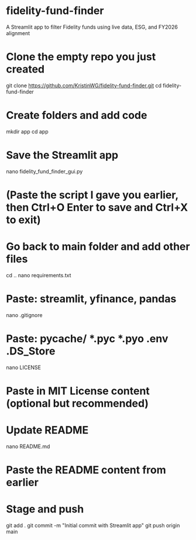 # fidelity-fund-finder
A Streamlit app to filter Fidelity funds using live data, ESG, and FY2026 alignment

# Clone the empty repo you just created
git clone https://github.com/KristinWG/fidelity-fund-finder.git
cd fidelity-fund-finder

# Create folders and add code
mkdir app
cd app

# Save the Streamlit app
nano fidelity_fund_finder_gui.py
# (Paste the script I gave you earlier, then Ctrl+O Enter to save and Ctrl+X to exit)

# Go back to main folder and add other files
cd ..
nano requirements.txt
# Paste: streamlit, yfinance, pandas

nano .gitignore
# Paste: __pycache__/ *.pyc *.pyo .env .DS_Store

nano LICENSE
# Paste in MIT License content (optional but recommended)

# Update README
nano README.md
# Paste the README content from earlier

# Stage and push
git add .
git commit -m "Initial commit with Streamlit app"
git push origin main

